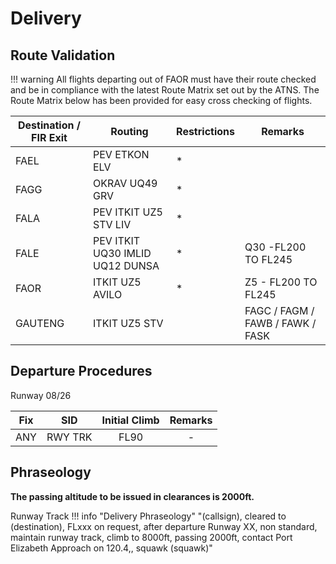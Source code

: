 # Delivery

## Route Validation

!!! warning
    All flights departing out of FAOR must have their route checked and be in compliance with the latest Route Matrix set out by the ATNS. The Route Matrix below has been provided for easy cross checking of flights.

| Destination / FIR Exit | Routing                                 | Restrictions   | Remarks                                  |
|-----------------------|-----------------------------------------|----------------|------------------------------------------|
| FAEL                  | PEV ETKON ELV                           | *              |                                          |
| FAGG                  | OKRAV UQ49 GRV                          | *              |                                          |
| FALA                  | PEV ITKIT UZ5 STV LIV                   | *              |                                          |
| FALE                  | PEV ITKIT UQ30 IMLID UQ12 DUNSA         | *        | Q30 -FL200 TO FL245                           |
| FAOR                  | ITKIT UZ5 AVILO                         | *          | Z5 - FL200 TO FL245 |
| GAUTENG           | ITKIT UZ5 STV                           |                | FAGC / FAGM / FAWB / FAWK / FASK         |


## Departure Procedures

Runway 08/26

| Fix | SID | Initial Climb | Remarks |
| :---------: | :---------: | :---------: | :---------: |
| ANY | RWY TRK | FL90 | - |

## Phraseology

**The passing altitude to be issued in clearances is 2000ft.**

Runway Track
!!! info "Delivery Phraseology"
    "(callsign), cleared to (destination), FLxxx on request, after departure Runway XX, non standard, maintain runway track, climb to 8000ft, passing 2000ft, contact Port Elizabeth Approach on 120.4,, squawk (squawk)"